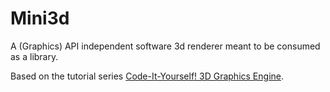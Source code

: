 # Mini3d

A (Graphics) API independent software 3d renderer meant to be consumed as a library.

Based on the tutorial series [Code-It-Yourself! 3D Graphics Engine](https://www.youtube.com/watch?v=ih20l3pJoeU).